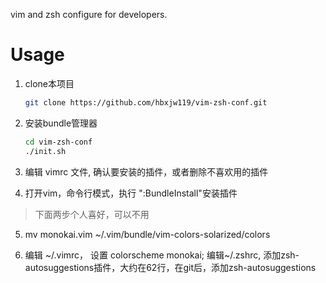 vim and zsh configure for developers.

Usage
=====

1. clone本项目

	```bash
	git clone https://github.com/hbxjw119/vim-zsh-conf.git
	```

2. 安装bundle管理器

	```bash
	cd vim-zsh-conf
	./init.sh
	```
3. 编辑 vimrc 文件, 确认要安装的插件，或者删除不喜欢用的插件

4. 打开vim，命令行模式，执行 ":BundleInstall"安装插件

> 下面两步个人喜好，可以不用
5. mv monokai.vim ~/.vim/bundle/vim-colors-solarized/colors 

6. 编辑 ~/.vimrc， 设置 colorscheme monokai;  编辑~/.zshrc, 添加zsh-autosuggestions插件，大约在62行，在git后，添加zsh-autosuggestions

